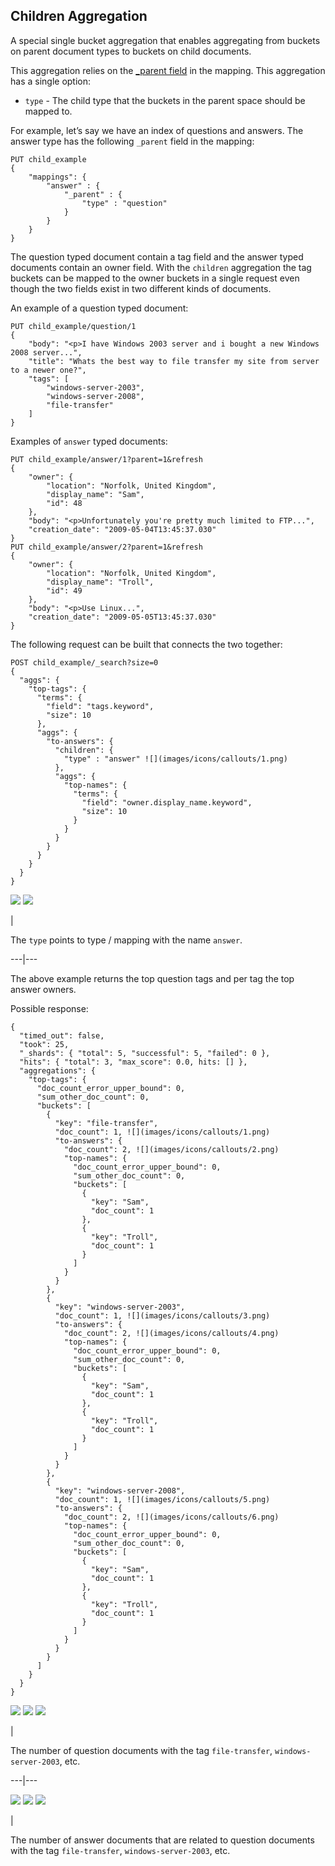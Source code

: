 ## Children Aggregation

A special single bucket aggregation that enables aggregating from buckets on parent document types to buckets on child documents.

This aggregation relies on the [_parent field](mapping-parent-field.html) in the mapping. This aggregation has a single option:

  * `type` \- The child type that the buckets in the parent space should be mapped to. 



For example, let’s say we have an index of questions and answers. The answer type has the following `_parent` field in the mapping:
    
    
    PUT child_example
    {
        "mappings": {
            "answer" : {
                "_parent" : {
                    "type" : "question"
                }
            }
        }
    }

The question typed document contain a tag field and the answer typed documents contain an owner field. With the `children` aggregation the tag buckets can be mapped to the owner buckets in a single request even though the two fields exist in two different kinds of documents.

An example of a question typed document:
    
    
    PUT child_example/question/1
    {
        "body": "<p>I have Windows 2003 server and i bought a new Windows 2008 server...",
        "title": "Whats the best way to file transfer my site from server to a newer one?",
        "tags": [
            "windows-server-2003",
            "windows-server-2008",
            "file-transfer"
        ]
    }

Examples of `answer` typed documents:
    
    
    PUT child_example/answer/1?parent=1&refresh
    {
        "owner": {
            "location": "Norfolk, United Kingdom",
            "display_name": "Sam",
            "id": 48
        },
        "body": "<p>Unfortunately you're pretty much limited to FTP...",
        "creation_date": "2009-05-04T13:45:37.030"
    }
    PUT child_example/answer/2?parent=1&refresh
    {
        "owner": {
            "location": "Norfolk, United Kingdom",
            "display_name": "Troll",
            "id": 49
        },
        "body": "<p>Use Linux...",
        "creation_date": "2009-05-05T13:45:37.030"
    }

The following request can be built that connects the two together:
    
    
    POST child_example/_search?size=0
    {
      "aggs": {
        "top-tags": {
          "terms": {
            "field": "tags.keyword",
            "size": 10
          },
          "aggs": {
            "to-answers": {
              "children": {
                "type" : "answer" ![](images/icons/callouts/1.png)
              },
              "aggs": {
                "top-names": {
                  "terms": {
                    "field": "owner.display_name.keyword",
                    "size": 10
                  }
                }
              }
            }
          }
        }
      }
    }

![](images/icons/callouts/1.png) ![](images/icons/callouts/1.png)

| 

The `type` points to type / mapping with the name `answer`.   
  
---|---  
  
The above example returns the top question tags and per tag the top answer owners.

Possible response:
    
    
    {
      "timed_out": false,
      "took": 25,
      "_shards": { "total": 5, "successful": 5, "failed": 0 },
      "hits": { "total": 3, "max_score": 0.0, hits: [] },
      "aggregations": {
        "top-tags": {
          "doc_count_error_upper_bound": 0,
          "sum_other_doc_count": 0,
          "buckets": [
            {
              "key": "file-transfer",
              "doc_count": 1, ![](images/icons/callouts/1.png)
              "to-answers": {
                "doc_count": 2, ![](images/icons/callouts/2.png)
                "top-names": {
                  "doc_count_error_upper_bound": 0,
                  "sum_other_doc_count": 0,
                  "buckets": [
                    {
                      "key": "Sam",
                      "doc_count": 1
                    },
                    {
                      "key": "Troll",
                      "doc_count": 1
                    }
                  ]
                }
              }
            },
            {
              "key": "windows-server-2003",
              "doc_count": 1, ![](images/icons/callouts/3.png)
              "to-answers": {
                "doc_count": 2, ![](images/icons/callouts/4.png)
                "top-names": {
                  "doc_count_error_upper_bound": 0,
                  "sum_other_doc_count": 0,
                  "buckets": [
                    {
                      "key": "Sam",
                      "doc_count": 1
                    },
                    {
                      "key": "Troll",
                      "doc_count": 1
                    }
                  ]
                }
              }
            },
            {
              "key": "windows-server-2008",
              "doc_count": 1, ![](images/icons/callouts/5.png)
              "to-answers": {
                "doc_count": 2, ![](images/icons/callouts/6.png)
                "top-names": {
                  "doc_count_error_upper_bound": 0,
                  "sum_other_doc_count": 0,
                  "buckets": [
                    {
                      "key": "Sam",
                      "doc_count": 1
                    },
                    {
                      "key": "Troll",
                      "doc_count": 1
                    }
                  ]
                }
              }
            }
          ]
        }
      }
    }

![](images/icons/callouts/1.png) ![](images/icons/callouts/3.png) ![](images/icons/callouts/5.png)

| 

The number of question documents with the tag `file-transfer`, `windows-server-2003`, etc.   
  
---|---  
  
![](images/icons/callouts/2.png) ![](images/icons/callouts/4.png) ![](images/icons/callouts/6.png)

| 

The number of answer documents that are related to question documents with the tag `file-transfer`, `windows-server-2003`, etc. 
